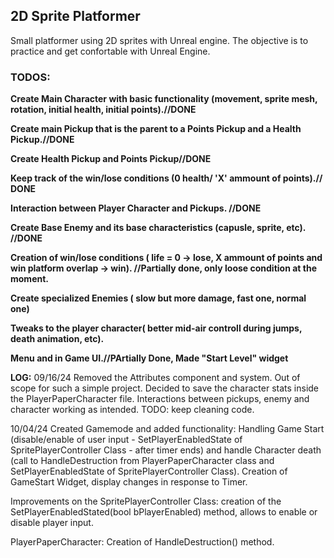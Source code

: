 ## 2D Sprite Platformer

Small platformer using 2D sprites with Unreal engine. The objective is to practice and get confortable with Unreal Engine.

### TODOS:

**Create Main Character with basic functionality (movement, sprite mesh, rotation, initial health, initial points).//DONE**

**Create main Pickup that is the parent to a Points Pickup and a Health Pickup.//DONE**

**Create Health Pickup and Points Pickup//DONE**

**Keep track of the win/lose conditions (0 health/ 'X' ammount of points).// DONE**

**Interaction between Player Character and Pickups. //DONE**

**Create Base Enemy and its base characteristics (capusle, sprite, etc). //DONE**

**Creation of win/lose conditions ( life = 0 -> lose,  X ammount of points and win platform overlap -> win). //Partially done, only loose condition at the moment.**

**Create specialized Enemies ( slow but more damage, fast one, normal one)**

**Tweaks to the player character( better mid-air controll during jumps, death animation, etc).**

**Menu and in Game UI.//PArtially Done, Made "Start Level" widget**

**LOG:**
09/16/24
Removed the Attributes component and system. Out of scope for such a simple project. 
Decided to save the character stats inside the PlayerPaperCharacter file. 
Interactions between pickups, enemy and character working as intended. 
TODO: keep cleaning code.

10/04/24
Created Gamemode and added functionality:
Handling Game Start (disable/enable of user input - SetPlayerEnabledState of SpritePlayerController Class - after timer ends) and handle Character death (call to HandleDestruction from PlayerPaperCharacter class and SetPlayerEnabledState of SpritePlayerController Class).
Creation of GameStart Widget, display changes in response to Timer.

Improvements on the SpritePlayerController Class: creation of the SetPlayerEnabledStated(bool bPlayerEnabled) method, allows to enable or disable player input.

PlayerPaperCharacter: 
Creation of HandleDestruction() method.




